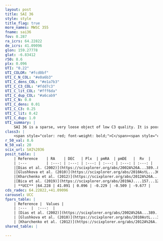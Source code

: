 ```yaml
---
layout: post
title: SAI 36
style: style
title_flag: true
more_names: MWSC 355
fname: sai36
fov: 0.287
ra_icrs: 64.22822
de_icrs: 41.09096
glon: 159.27778
glat: -6.83412
r50: 8.6
plx: 0.096
UTI: "0.22"
UTI_COLOR: "#fcd0bf"
UTI_C_N_COL: "#e0a6b3"
UTI_C_dens_COL: "#e1a7b3"
UTI_C_C3_COL: "#fdd7c3"
UTI_C_lit_COL: "#fff6da"
UTI_C_dup_COL: "#a6cab9"
UTI_C_N: 0.0
UTI_C_dens: 0.01
UTI_C_C3: 0.25
UTI_C_lit: 0.42
UTI_C_dup: 1.0
UTI_summary: |
    SAI 36 is a sparse, very loose object of low C3 quality. It is poorly studied in the literature, with no articles listed in the last 6 years.<br><br><span style="color: #99180f; font-weight: bold;">Warning: </span>contains less than 25 stars with <i>P>0.5</i> estimated.
class3: |
    <span style="color: red; font-weight: bold;">C</span><span style="color: red; font-weight: bold;">C</span>
r_50_val: 8.6
N_50_val: 20
scix_url: SAI%2036
posit_table: |
    | Reference    | RA    | DEC   | Plx  | pmRA  | pmDE   |  Rv  |
    | :---         | :---: | :---: | :---: | :---: | :---: | :---: |
    |[Dias et al. (2002)](https://scixplorer.org/abs/2002A%26A...389..871D) | 64.208 | 41.067 | -- | 0.86 | -3.77 | -- |
    |[Glushkova et al. (2010)](https://scixplorer.org/abs/2010AstL...36...75G) | 64.21 | 41.067 | -- | -- | -- | -- |
    |[Kharchenko et al. (2012)](https://scixplorer.org/abs/2012A%26A...543A.156K) | 64.207 | 41.075 | -- | -3.79 | -5.59 | -- |
    |[Bica et al. (2019)](https://scixplorer.org/abs/2019AJ....157...12B) | 64.208 | 41.061 | -- | -- | -- | -- |
    | **UCC** |64.228 | 41.091 | 0.096 | -0.229 | -0.509 | -9.677 | 
cds_radec: 64.22822,+41.09096
carousel: UCC
fpars_table: |
    | Reference |  Values |
    | :---  |  :---:  |
    | [Dias et al. (2002)](https://scixplorer.org/abs/2002A%26A...389..871D) | `E(B-V)=0.55, Dist=3000.0, Age=9.1` |
    | [Glushkova et al. (2010)](https://scixplorer.org/abs/2010AstL...36...75G) | `E(B-V)=0.55, Dm=12.36, Age=9.1` |
    | [Kharchenko et al. (2012)](https://scixplorer.org/abs/2012A%26A...543A.156K) | `e_bv=0.729, distance=3918, log_age=9.15` |
shared_table: |
    
---
```

